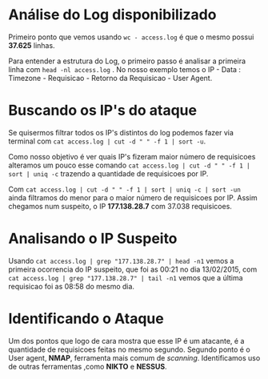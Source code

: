 
# Análise do Log disponibilizado

Primeiro ponto que vemos usando `wc - access.log` é que o mesmo possui **37.625** linhas.

Para entender a estrutura do Log, o primeiro passo é analisar a primeira linha com `head -nl access.log` .
No nosso exemplo temos o IP - Data : Timezone - Requisicao - Retorno da Requisicao - User Agent.

# Buscando os IP's do ataque

Se quisermos filtrar todos os IP's distintos do log podemos fazer via terminal com `cat access.log | cut -d " " -f 1 | sort -u`.

Como nosso objetivo é ver quais IP's fizeram maior número de requisicoes alteramos um pouco esse comando `cat access.log | cut -d " " -f 1 | sort | uniq -c` trazendo a quantidade de requisicoes por IP.

Com  `cat access.log | cut -d " " -f 1 | sort | uniq -c | sort -un` ainda filtramos do menor para o maior número de requisicoes por IP. Assim chegamos num suspeito, o IP **177.138.28.7** com 37.038 requisicoes.

# Analisando o IP Suspeito

Usando `cat access.log | grep "177.138.28.7" | head -n1` vemos a primeira ocorrencia do IP suspeito, que foi as 00:21 no dia 13/02/2015, com `cat access.log | grep "177.138.28.7" | tail -n1` vemos que a última requisicao foi as 08:58 do mesmo dia.

# Identificando o Ataque

Um dos pontos que logo de cara mostra que esse IP é um atacante, é a quantidade de requisicoes feitas no mesmo segundo. Segundo ponto é o User agent, **NMAP**, ferramenta mais comum de *scanning*.
Identificamos uso de outras ferramentas ,como **NIKTO** e **NESSUS**.

